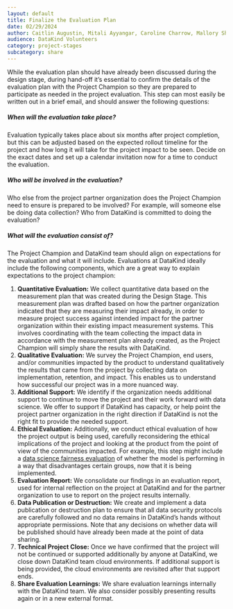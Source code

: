 ```yaml
---
layout: default
title: Finalize the Evaluation Plan
date: 02/29/2024
author: Caitlin Augustin, Mitali Ayyangar, Caroline Charrow, Mallory Sheff, Rachel Wells
audience: DataKind Volunteers
category: project-stages
subcategory: share
---
```


While the evaluation plan should have already been discussed during the design stage, during hand\-off it’s essential to confirm the details of the evaluation plan with the Project Champion so they are prepared to participate as needed in the project evaluation. This step can most easily be written out in a brief email, and should answer the following questions:


##### When will the evaluation take place?


Evaluation typically takes place about six months after project completion, but this can be adjusted based on the expected rollout timeline for the project and how long it will take for the project impact to be seen. Decide on the exact dates and set up a calendar invitation now for a time to conduct the evaluation.


##### Who will be involved in the evaluation?


Who else from the project partner organization does the Project Champion need to ensure is prepared to be involved? For example, will someone else be doing data collection? Who from DataKind is committed to doing the evaluation?


##### What will the evaluation consist of?


The Project Champion and DataKind team should align on expectations for the evaluation and what it will include. Evaluations at DataKind ideally include the following components, which are a great way to explain expectations to the project champion:


1. **Quantitative Evaluation:** We collect quantitative data based on the measurement plan that was created during the Design Stage. This measurement plan was drafted based on how the partner organization indicated that they are measuring their impact already, in order to measure project success against intended impact for the partner organization within their existing impact measurement systems. This involves coordinating with the team collecting the impact data in accordance with the measurement plan already created, as the Project Champion will simply share the results with DataKind.
2. **Qualitative Evaluation:** We survey the Project Champion, end users, and/or communities impacted by the product to understand qualitatively the results that came from the project by collecting data on implementation, retention, and impact. This enables us to understand how successful our project was in a more nuanced way.
3. **Additional Support:** We identify if the organization needs additional support to continue to move the project and their work forward with data science. We offer to support if DataKind has capacity, or help point the project partner organization in the right direction if DataKind is not the right fit to provide the needed support.
4. **Ethical Evaluation:** Additionally, we conduct ethical evaluation of how the project output is being used, carefully reconsidering the ethical implications of the project and looking at the product from the point of view of the communities impacted. For example, this step might include a [data science fairness evaluation](#) of whether the model is performing in a way that disadvantages certain groups, now that it is being implemented.
5. **Evaluation Report:** We consolidate our findings in an evaluation report, used for internal reflection on the project at DataKind and for the partner organization to use to report on the project results internally.
6. **Data Publication or Destruction:** We create and implement a data publication or destruction plan to ensure that all data security protocols are carefully followed and no data remains in DataKind’s hands without appropriate permissions. Note that any decisions on whether data will be published should have already been made at the point of data sharing.
7. **Technical Project Close:** Once we have confirmed that the project will not be continued or supported additionally by anyone at DataKind, we close down DataKind team cloud environments. If additional support is being provided, the cloud environments are revisited after that support ends.
8. **Share Evaluation Learnings:** We share evaluation learnings internally with the DataKind team. We also consider possibly presenting results again or in a new external format.
